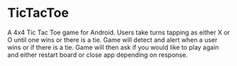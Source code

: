 # TicTacToe
A 4x4 Tic Tac Toe game for Android.  Users take turns tapping as either X or O until one wins or there is a tie.  Game will detect and alert when a user wins or 
if there is a tie.  Game will then ask if you would like to play again and either restart board or close app depending on response.
